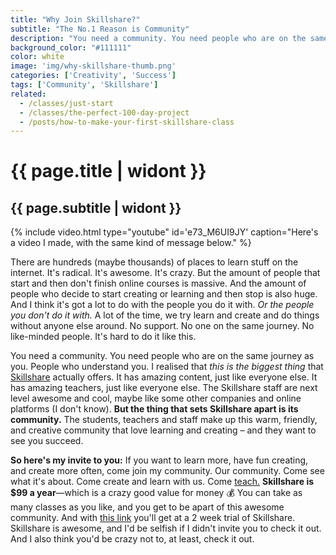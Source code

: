 ```yaml
---
title: "Why Join Skillshare?"
subtitle: "The No.1 Reason is Community"
description: "You need a community. You need people who are on the same journey as you. People who understand you. I realised that this is the biggest thing that Skillshare actually offers."
background_color: "#111111"
color: white
image: 'img/why-skillshare-thumb.png'
categories: ['Creativity', 'Success']
tags: ['Community', 'Skillshare']
related:
  - /classes/just-start
  - /classes/the-perfect-100-day-project
  - /posts/how-to-make-your-first-skillshare-class
---
```

# {{ page.title | widont }}
## {{ page.subtitle | widont }}

{% include video.html type="youtube" id='e73_M6UI9JY' caption="Here's a video I made, with the same kind of message below." %}

There are hundreds (maybe thousands) of places to learn stuff on the internet. It's radical. It's awesome. It's crazy. But the amount of people that start and then don't finish online courses is massive. And the amount of people who decide to start creating or learning and then stop is also huge. And I think it's got a lot to do with the people you do it with. _Or the people you don't do it with._ A lot of the time, we try learn and create and do things without anyone else around. No support. No one on the same journey. No like-minded people. It's hard to do it like this.

You need a community. You need people who are on the same journey as you. People who understand you. I realised that *this is the biggest thing* that [Skillshare](http://skl.sh/2CRoyn1) actually offers. It has amazing content, just like everyone else. It has amazing teachers, just like everyone else. The Skillshare staff are next level awesome and cool, maybe like some other companies and online platforms (I don't know). **But the thing that sets Skillshare apart is its community.** The students, teachers and staff make up this warm, friendly, and creative community that love learning and creating – and they want to see you succeed.

**So here's my invite to you:** If you want to learn more, have fun creating, and create more often, come join my community. Our community. Come see what it's about. Come create and learn with us. Come [teach.](http://bit.ly/2snF7X8) **Skillshare is $99 a year**—which is a crazy good value for money 💰 You can take as many classes as you like, and you get to be apart of this awesome community. And with [this link](https://skl.sh/2I3yuwd) you'll get at a 2 week trial of Skillshare. Skillshare is awesome, and I'd be selfish if I didn't invite you to check it out. And I also think you'd be crazy not to, at least, check it out.
